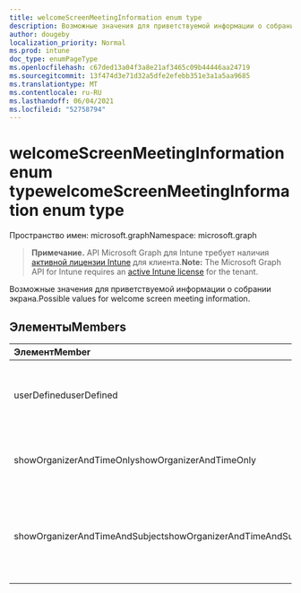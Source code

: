 ```yaml
---
title: welcomeScreenMeetingInformation enum type
description: Возможные значения для приветствуемой информации о собрании экрана.
author: dougeby
localization_priority: Normal
ms.prod: intune
doc_type: enumPageType
ms.openlocfilehash: c67ded13a04f3a8e21af3465c09b44446aa24719
ms.sourcegitcommit: 13f474d3e71d32a5dfe2efebb351e3a1a5aa9685
ms.translationtype: MT
ms.contentlocale: ru-RU
ms.lasthandoff: 06/04/2021
ms.locfileid: "52758794"
---
```

# <a name="welcomescreenmeetinginformation-enum-type"></a><span data-ttu-id="fb881-103">welcomeScreenMeetingInformation enum type</span><span class="sxs-lookup"><span data-stu-id="fb881-103">welcomeScreenMeetingInformation enum type</span></span>

<span data-ttu-id="fb881-104">Пространство имен: microsoft.graph</span><span class="sxs-lookup"><span data-stu-id="fb881-104">Namespace: microsoft.graph</span></span>

> <span data-ttu-id="fb881-105">**Примечание.** API Microsoft Graph для Intune требует наличия [активной лицензии Intune](https://go.microsoft.com/fwlink/?linkid=839381) для клиента.</span><span class="sxs-lookup"><span data-stu-id="fb881-105">**Note:** The Microsoft Graph API for Intune requires an [active Intune license](https://go.microsoft.com/fwlink/?linkid=839381) for the tenant.</span></span>

<span data-ttu-id="fb881-106">Возможные значения для приветствуемой информации о собрании экрана.</span><span class="sxs-lookup"><span data-stu-id="fb881-106">Possible values for welcome screen meeting information.</span></span>

## <a name="members"></a><span data-ttu-id="fb881-107">Элементы</span><span class="sxs-lookup"><span data-stu-id="fb881-107">Members</span></span>
|<span data-ttu-id="fb881-108">Элемент</span><span class="sxs-lookup"><span data-stu-id="fb881-108">Member</span></span>|<span data-ttu-id="fb881-109">Значение</span><span class="sxs-lookup"><span data-stu-id="fb881-109">Value</span></span>|<span data-ttu-id="fb881-110">Описание</span><span class="sxs-lookup"><span data-stu-id="fb881-110">Description</span></span>|
|:---|:---|:---|
|<span data-ttu-id="fb881-111">userDefined</span><span class="sxs-lookup"><span data-stu-id="fb881-111">userDefined</span></span>|<span data-ttu-id="fb881-112">0</span><span class="sxs-lookup"><span data-stu-id="fb881-112">0</span></span>|<span data-ttu-id="fb881-113">Значение User Defined, значение по умолчанию, без намерения.</span><span class="sxs-lookup"><span data-stu-id="fb881-113">User Defined, default value, no intent.</span></span>|
|<span data-ttu-id="fb881-114">showOrganizerAndTimeOnly</span><span class="sxs-lookup"><span data-stu-id="fb881-114">showOrganizerAndTimeOnly</span></span>|<span data-ttu-id="fb881-115">1</span><span class="sxs-lookup"><span data-stu-id="fb881-115">1</span></span>|<span data-ttu-id="fb881-116">Показать только организатора и время.</span><span class="sxs-lookup"><span data-stu-id="fb881-116">Show organizer and time only.</span></span>|
|<span data-ttu-id="fb881-117">showOrganizerAndTimeAndSubject</span><span class="sxs-lookup"><span data-stu-id="fb881-117">showOrganizerAndTimeAndSubject</span></span>|<span data-ttu-id="fb881-118">2</span><span class="sxs-lookup"><span data-stu-id="fb881-118">2</span></span>|<span data-ttu-id="fb881-119">Организатор шоу, время и тема (тема скрыта для закрытых собраний).</span><span class="sxs-lookup"><span data-stu-id="fb881-119">Show organizer, time and subject (subject is hidden for private meetings).</span></span>|




